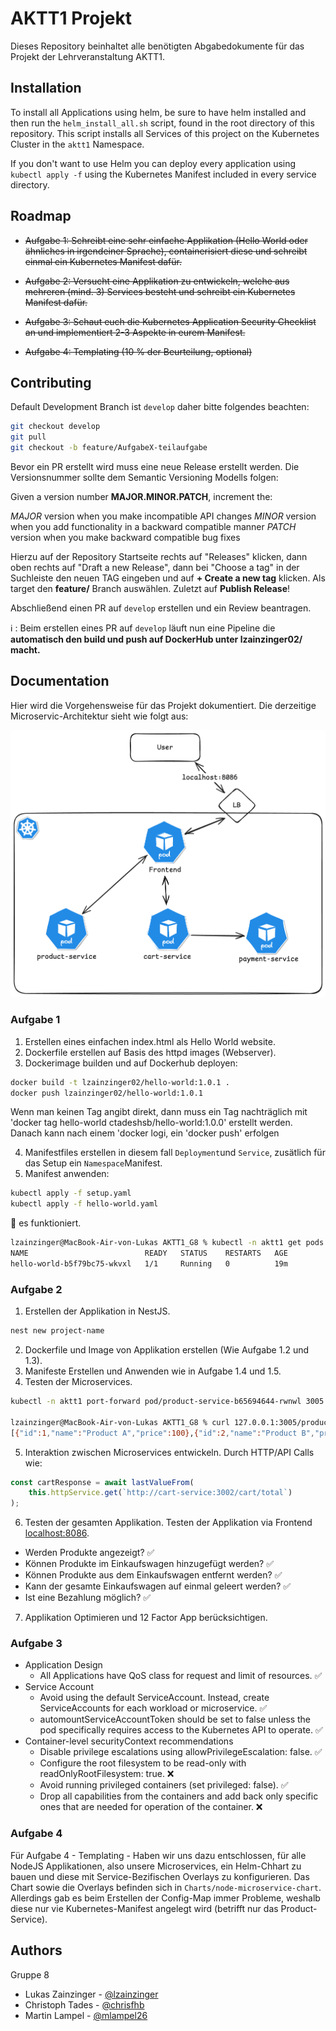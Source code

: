 
# AKTT1 Projekt

Dieses Repository beinhaltet alle benötigten Abgabedokumente für das Projekt der Lehrveranstaltung AKTT1.

## Installation
To install all Applications using helm, be sure to have helm installed and then run the `helm_install_all.sh` script, found in the root directory of this repository.
This script installs all Services of this project on the Kubernetes Cluster in the `aktt1` Namespace.

If you don't want to use Helm you can deploy every application using `kubectl apply -f` using the Kubernetes Manifest included in every service directory.

## Roadmap

- ~~Aufgabe 1: Schreibt eine sehr einfache Applikation (Hello World oder ähnliches in irgendeiner Sprache), containerisiert diese und schreibt einmal ein Kubernetes Manifest dafür.~~

- ~~Aufgabe 2: Versucht eine Applikation zu entwickeln, welche aus mehreren (mind. 3) Services besteht und schreibt ein Kubernetes Manifest dafür.~~

- ~~Aufgabe 3: Schaut euch die Kubernetes Application Security Checklist an und implementiert 2-3 Aspekte in eurem Manifest.~~

- ~~Aufgabe 4: Templating (10 % der Beurteilung, optional)~~

## Contributing

Default Development Branch ist `develop` daher bitte folgendes beachten:

```bash
git checkout develop
git pull
git checkout -b feature/AufgabeX-teilaufgabe
```

Bevor ein PR erstellt wird muss eine neue Release erstellt werden.
Die Versionsnummer sollte dem Semantic Versioning Modells folgen:

Given a version number **MAJOR.MINOR.PATCH**, increment the:

*MAJOR* version when you make incompatible API changes
*MINOR* version when you add functionality in a backward compatible manner
*PATCH* version when you make backward compatible bug fixes

Hierzu auf der Repository Startseite rechts auf "Releases" klicken, dann oben rechts auf "Draft a new Release", dann bei "Choose a tag" in der Suchleiste den neuen TAG eingeben und auf **+ Create a new tag** klicken. Als target den **feature/** Branch auswählen. Zuletzt auf **Publish Release**!

Abschließend einen PR auf `develop` erstellen und ein Review beantragen.

:information_source: : Beim erstellen eines PR auf `develop` läuft nun eine Pipeline die **automatisch den build und push auf DockerHub unter lzainzinger02/ macht.**

## Documentation

Hier wird die Vorgehensweise für das Projekt dokumentiert.
Die derzeitige Microservic-Architektur sieht wie folgt aus:

![Microservice Architecture](./docs/microservice_architecture.png "Microservice Architecture on Kubernetes")

### Aufgabe 1
1. Erstellen eines einfachen index.html als Hello World website.
2. Dockerfile erstellen auf Basis des httpd images (Webserver).
3. Dockerimage builden und auf Dockerhub deployen:

```bash
docker build -t lzainzinger02/hello-world:1.0.1 .
docker push lzainzinger02/hello-world:1.0.1
```
Wenn man keinen Tag angibt direkt, dann muss ein Tag nachträglich mit 'docker tag hello-world ctadeshsb/hello-world:1.0.0' erstellt werden. Danach kann nach einem 'docker logi, ein 'docker push' erfolgen 

4. Manifestfiles erstellen in diesem fall `Deployment`und `Service`, zusätlich für das Setup ein `Namespace`Manifest.
5. Manifest anwenden:
```bash
kubectl apply -f setup.yaml
kubectl apply -f hello-world.yaml
```

🎉 es funktioniert.
```bash
lzainzinger@MacBook-Air-von-Lukas AKTT1_G8 % kubectl -n aktt1 get pods                                                                    
NAME                          READY   STATUS    RESTARTS   AGE
hello-world-b5f79bc75-wkvxl   1/1     Running   0          19m
```

### Aufgabe 2
1. Erstellen der Applikation in NestJS.
```bash
nest new project-name
```
2. Dockerfile und Image von Applikation erstellen (Wie Aufgabe 1.2 und 1.3).
3. Manifeste Erstellen und Anwenden wie in Aufgabe 1.4 und 1.5.
4. Testen der Microservices.
```bash
kubectl -n aktt1 port-forward pod/product-service-b65694644-rwnwl 3005:3000

lzainzinger@MacBook-Air-von-Lukas AKTT1_G8 % curl 127.0.0.1:3005/products
[{"id":1,"name":"Product A","price":100},{"id":2,"name":"Product B","price":200}]% 
```
5. Interaktion zwischen Microservices entwickeln.
Durch HTTP/API Calls wie:
```javascript
const cartResponse = await lastValueFrom(
    this.httpService.get(`http://cart-service:3002/cart/total`)
);
```
6. Testen der gesamten Applikation.
Testen der Applikation via Frontend [localhost:8086](http://localhost:8086/).
- Werden Produkte angezeigt? ✅
- Können Produkte im Einkaufswagen hinzugefügt werden? ✅
- Können Produkte aus dem Einkaufswagen entfernt werden? ✅
- Kann der gesamte Einkaufswagen auf einmal geleert werden? ✅
- Ist eine Bezahlung möglich? ✅
7. Applikation Optimieren und 12 Factor App berücksichtigen.

### Aufgabe 3
- Application Design
  - All Applications have QoS class for request and limit of resources. ✅
- Service Account
  - Avoid using the default ServiceAccount. Instead, create ServiceAccounts for each workload or microservice. ✅
  - automountServiceAccountToken should be set to false unless the pod specifically requires access to the Kubernetes API to operate. ✅
- Container-level securityContext recommendations
  - Disable privilege escalations using allowPrivilegeEscalation: false. ✅
  - Configure the root filesystem to be read-only with readOnlyRootFilesystem: true. ❌
  - Avoid running privileged containers (set privileged: false). ✅
  - Drop all capabilities from the containers and add back only specific ones that are needed for operation of the container. ❌

### Aufgabe 4
Für Aufgabe 4 - Templating - Haben wir uns dazu entschlossen, für alle NodeJS Applikationen, also unsere Microservices, ein Helm-Chhart zu bauen und diese mit Service-Bezifischen Overlays zu konfigurieren. Das Chart sowie die Overlays befinden sich in `Charts/node-microservice-chart`.
Allerdings gab es beim Erstellen der Config-Map immer Probleme, weshalb diese nur vie Kubernetes-Manifest angelegt wird (betrifft nur das Product-Service). 

## Authors
Gruppe 8
- Lukas Zainzinger - [@lzainzinger](https://www.github.com/lzainzinger)
- Christoph Tades - [@chrisfhb](https://www.github.com/chrisfhb)
- Martin Lampel - [@mlampel26](https://www.github.com/mlampel26)

